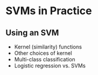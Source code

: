 # SVMs in Practice

## Using an SVM 
* Kernel (similarity) functions
* Other choices of kernel 
* Multi-class classification
* Logistic regression vs. SVMs 
